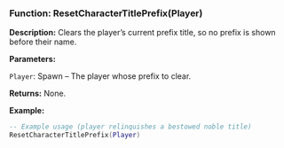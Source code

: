 ### Function: ResetCharacterTitlePrefix(Player)

**Description:** Clears the player’s current prefix title, so no prefix is shown before their name.

**Parameters:**

`Player`: Spawn – The player whose prefix to clear.

**Returns:** None.

**Example:**

```lua
-- Example usage (player relinquishes a bestowed noble title)
ResetCharacterTitlePrefix(Player)
```